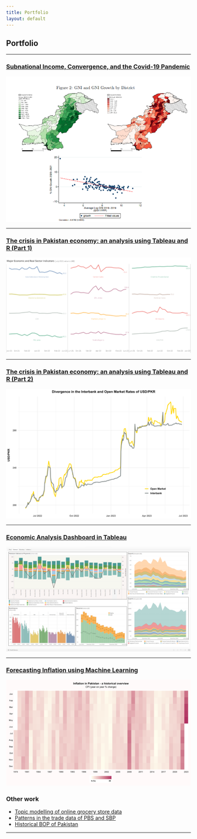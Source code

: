 ```yaml
---
title: Portfolio
layout: default
---
```


## Portfolio

---

### [Subnational Income, Convergence, and the Covid-19 Pandemic](https://www.theigc.org/sites/default/files/2021/10/Choudhary-et-al-August-2021-Final-Report.pdf)
<img src="images/project1.png?raw=true"/>

---
### [The crisis in Pakistan economy: an analysis using Tableau and R (Part 1)](https://medium.com/@iah91012112/the-story-of-the-economic-collapse-in-pakistan-an-analysis-using-tableau-and-r-part-1-1da56fb4e176)
<img src="images/Real Sector Indicators.png?raw=true"/>

---
### [The crisis in Pakistan economy: an analysis using Tableau and R (Part 2)](https://medium.com/@iah91012112/the-crisis-in-pakistan-economy-an-analysis-using-tableau-and-r-part-2-616c9af8315d)
<img src="images/interbank_open.png?raw=true"/>

---
### [Economic Analysis Dashboard in Tableau](https://public.tableau.com/views/EconomicAnalysisDashboard2/Real?:language=en-US&publish=yes&:display_count=n&:origin=viz_share_link)
<img src="images/tableau_dashboard.png?raw=true"/>

---
### [Forecasting Inflation using Machine Learning](https://github.com/ijhaqqani/inflation-ml)
<img src="images/inflation_plot.png?raw=true"/>

### Other work

- [Topic modelling of online grocery store data](http://example.com/)
- [Patterns in the trade data of PBS and SBP](https://medium.com/@iah91012112/a-comparison-of-trade-data-of-pbs-and-sbp-132ca2ff9e02)
- [Historical BOP of Pakistan](http://example.com/)

---

